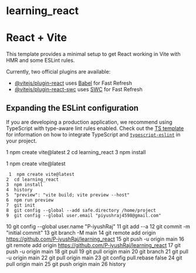 # learning_react
# React + Vite

This template provides a minimal setup to get React working in Vite with HMR and some ESLint rules.

Currently, two official plugins are available:

- [@vitejs/plugin-react](https://github.com/vitejs/vite-plugin-react/blob/main/packages/plugin-react) uses [Babel](https://babeljs.io/) for Fast Refresh
- [@vitejs/plugin-react-swc](https://github.com/vitejs/vite-plugin-react/blob/main/packages/plugin-react-swc) uses [SWC](https://swc.rs/) for Fast Refresh

## Expanding the ESLint configuration

If you are developing a production application, we recommend using TypeScript with type-aware lint rules enabled. Check out the [TS template](https://github.com/vitejs/vite/tree/main/packages/create-vite/template-react-ts) for information on how to integrate TypeScript and [`typescript-eslint`](https://typescript-eslint.io) in your project.


 1  npm create vite@latest
    2  cd learning_react
    3  npm install
    
1  npm create vite@latest

     1  npm create vite@latest
    2  cd learning_react
    3  npm install
    4  history
    5  "preview": "vite build; vite preview --host"
    6  npm run preview
    7  git init
    8  git config --global --add safe.directory /home/project
    9  git config --global user.email "piyushraj4598@gmail.com"
   10  git config --global user.name "P-iyushRaj"
   11  git add --a
   12  git commit -m "initial commit"
   13  git branch -M main
   14  git remote add origin https://github.com/P-iyushRaj/learning_react
   15  git push -u origin main
   16  git remote add origin https://github.com/P-iyushRaj/learning_react
   17  git push -u origin main
   18  git pull
   19  git pull origin main
   20  git branch
   21  git pull -u origin main
   22  git pull origin main
   23  git config pull.rebase false
   24  git pull origin main
   25  git push origin main
   26  history